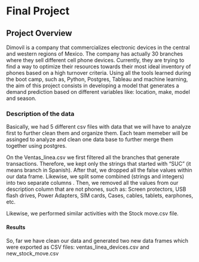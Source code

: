 # Final Project
## Project Overview
Dimovil is a company that commercializes electronic devices in the central and western regions of Mexico. The company has actually 30 branches where they sell different cell phone devices. Currently, they are trying to find a way to optimize their resources towards their most ideal  inventory of phones based on a high turnover criteria.
Using all the tools learned during the boot camp, such as, Python, Postgres, Tableau and machine learning, the aim of this project consists in developing a model that generates a demand prediction based on different variables like: location, make, model and season.  

### Description of the data
Basically, we had 5 different csv files with data that we will have to analyze first to further clean them and organize them.
Each team memeber will be assinged to analyze and clean one data base to further merge them together using postgres.

On the Ventas_linea.csv we first filtered all the branches that generate transactions. Therefore, we kept only the strings that started with “SUC” (it means branch in Spanish).
After that, we dropped all the false values within our data frame. Likewise, we split some combined (strings and integers) into two separate columns .
Then, we removed all the values from our description column that are not phones, such as: Screen protectors, USB flash drives, Power Adapters, SIM cards, Cases, cables, tablets, earphones, etc.

Likewise, we performed similar activities with the Stock move.csv file.

#### Results
So, far we have clean our data and generated two new data frames which were exported as CSV files: ventas_linea_devices.csv and new_stock_move.csv
